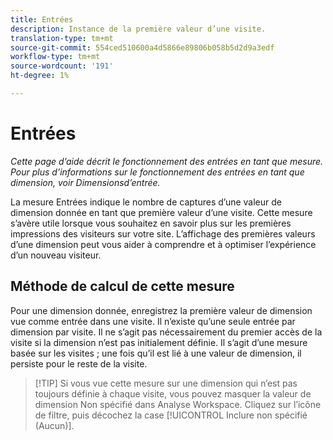 ```yaml
---
title: Entrées
description: Instance de la première valeur d’une visite.
translation-type: tm+mt
source-git-commit: 554ced510600a4d5866e89806b058b5d2d9a3edf
workflow-type: tm+mt
source-wordcount: '191'
ht-degree: 1%

---
```



# Entrées

*Cette page d’aide décrit le fonctionnement des entrées en tant que mesure. Pour plus d’informations sur le fonctionnement des entrées en tant que dimension, voir Dimensions[](../dimensions/entry-dimensions.md)d’entrée.*

La mesure Entrées indique le nombre de captures d’une valeur de dimension donnée en tant que première valeur d’une visite. Cette mesure s’avère utile lorsque vous souhaitez en savoir plus sur les premières impressions des visiteurs sur votre site. L’affichage des premières valeurs d’une dimension peut vous aider à comprendre et à optimiser l’expérience d’un nouveau visiteur.

## Méthode de calcul de cette mesure

Pour une dimension donnée, enregistrez la première valeur de dimension vue comme entrée dans une visite. Il n’existe qu’une seule entrée par dimension par visite. Il ne s’agit pas nécessairement du premier accès de la visite si la dimension n’est pas initialement définie. Il s’agit d’une mesure basée sur les visites ; une fois qu’il est lié à une valeur de dimension, il persiste pour le reste de la visite.

>[!TIP] Si vous vue cette mesure sur une dimension qui n’est pas toujours définie à chaque visite, vous pouvez masquer la valeur de dimension Non spécifié dans Analyse Workspace. Cliquez sur l’icône de filtre, puis décochez la case [!UICONTROL Inclure non spécifié (Aucun)].
